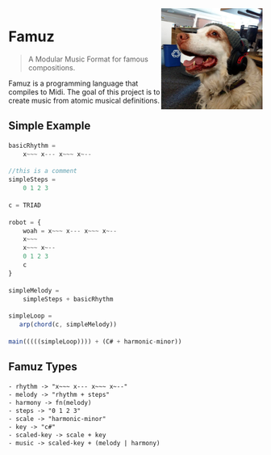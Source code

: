 <img src="./famous.png" height="200"  align="right">

# Famuz

> A Modular Music Format for famous compositions.

Famuz is a programming language that compiles to Midi. The goal of this project is to create music from atomic musical definitions.

## Simple Example

``` javascript
basicRhythm =
    x~~~ x--- x~~~ x~--

//this is a comment
simpleSteps =
    0 1 2 3

c = TRIAD

robot = {
    woah = x~~~ x--- x~~~ x~--
    x~~~
    x~~~ x~--
    0 1 2 3
    c
}

simpleMelody =
    simpleSteps + basicRhythm

simpleLoop = 
   arp(chord(c, simpleMelody))

main(((((simpleLoop)))) + (C# + harmonic-minor))
```

## Famuz Types

    - rhythm -> "x~~~ x--- x~~~ x~--"
    - melody -> "rhythm + steps"
    - harmony -> fn(melody)
    - steps -> "0 1 2 3"
    - scale -> "harmonic-minor"
    - key -> "c#"
    - scaled-key -> scale + key
    - music -> scaled-key + (melody | harmony)